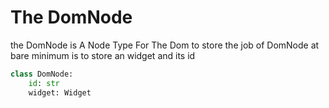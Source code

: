 # The DomNode

the DomNode is A Node Type For The Dom to store
the job of DomNode at bare minimum is to store an widget and its id

```python
class DomNode:
    id: str
    widget: Widget
```
